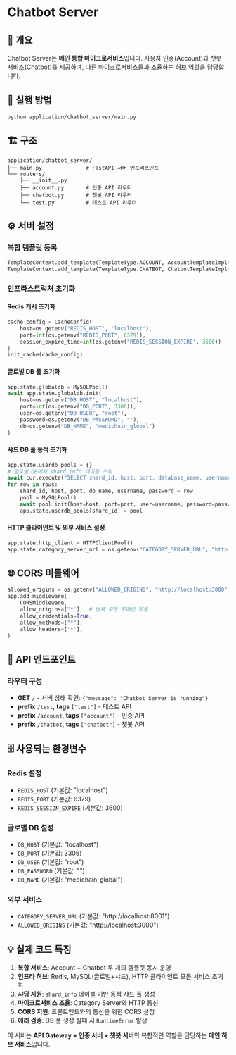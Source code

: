 # Chatbot Server

## 📌 개요
Chatbot Server는 **메인 통합 마이크로서비스**입니다. 사용자 인증(Account)과 챗봇 서비스(Chatbot)를 제공하며, 다른 마이크로서비스들과 조율하는 허브 역할을 담당합니다.

## 🚀 실행 방법
```bash
python application/chatbot_server/main.py
```

## 🏗️ 구조
```
application/chatbot_server/
├── main.py              # FastAPI 서버 엔트리포인트
└── routers/
    ├── __init__.py
    ├── account.py       # 인증 API 라우터
    ├── chatbot.py       # 챗봇 API 라우터
    └── test.py          # 테스트 API 라우터
```

## ⚙️ 서버 설정

### 복합 템플릿 등록
```python
TemplateContext.add_template(TemplateType.ACCOUNT, AccountTemplateImpl())
TemplateContext.add_template(TemplateType.CHATBOT, ChatbotTemplateImpl())
```

### 인프라스트럭처 초기화

#### Redis 캐시 초기화
```python
cache_config = CacheConfig(
    host=os.getenv("REDIS_HOST", "localhost"),
    port=int(os.getenv("REDIS_PORT", 6379)),
    session_expire_time=int(os.getenv("REDIS_SESSION_EXPIRE", 3600))
)
init_cache(cache_config)
```

#### 글로벌 DB 풀 초기화
```python
app.state.globaldb = MySQLPool()
await app.state.globaldb.init(
    host=os.getenv("DB_HOST", "localhost"),
    port=int(os.getenv("DB_PORT", 3306)),
    user=os.getenv("DB_USER", "root"),
    password=os.getenv("DB_PASSWORD", ""),
    db=os.getenv("DB_NAME", "medichain_global")
)
```

#### 샤드 DB 풀 동적 초기화
```python
app.state.userdb_pools = {}
# 글로벌 DB에서 shard_info 테이블 조회
await cur.execute("SELECT shard_id, host, port, database_name, username, password FROM shard_info WHERE is_active=1")
for row in rows:
    shard_id, host, port, db_name, username, password = row
    pool = MySQLPool()
    await pool.init(host=host, port=port, user=username, password=password, db=db_name)
    app.state.userdb_pools[shard_id] = pool
```

#### HTTP 클라이언트 및 외부 서비스 설정
```python
app.state.http_client = HTTPClientPool()
app.state.category_server_url = os.getenv("CATEGORY_SERVER_URL", "http://localhost:8001")
```

## 🌐 CORS 미들웨어
```python
allowed_origins = os.getenv("ALLOWED_ORIGINS", "http://localhost:3000").split(",")
app.add_middleware(
    CORSMiddleware,
    allow_origins=["*"],  # 현재 모든 도메인 허용
    allow_credentials=True,
    allow_methods=["*"],
    allow_headers=["*"],
)
```

## 🔗 API 엔드포인트

### 라우터 구성
- **GET** `/` - 서버 상태 확인: `{"message": "Chatbot Server is running"}`
- **prefix** `/test`, **tags** `["test"]` - 테스트 API
- **prefix** `/account`, **tags** `["account"]` - 인증 API
- **prefix** `/chatbot`, **tags** `["chatbot"]` - 챗봇 API

## 🗄️ 사용되는 환경변수

### Redis 설정
- `REDIS_HOST` (기본값: "localhost")
- `REDIS_PORT` (기본값: 6379)
- `REDIS_SESSION_EXPIRE` (기본값: 3600)

### 글로벌 DB 설정
- `DB_HOST` (기본값: "localhost")
- `DB_PORT` (기본값: 3306)
- `DB_USER` (기본값: "root")
- `DB_PASSWORD` (기본값: "")
- `DB_NAME` (기본값: "medichain_global")

### 외부 서비스
- `CATEGORY_SERVER_URL` (기본값: "http://localhost:8001")
- `ALLOWED_ORIGINS` (기본값: "http://localhost:3000")

## 💡 실제 코드 특징

1. **복합 서비스**: Account + Chatbot 두 개의 템플릿 동시 운영
2. **인프라 허브**: Redis, MySQL(글로벌+샤드), HTTP 클라이언트 모든 서비스 초기화
3. **샤딩 지원**: `shard_info` 테이블 기반 동적 샤드 풀 생성
4. **마이크로서비스 조율**: Category Server와 HTTP 통신
5. **CORS 지원**: 프론트엔드와의 통신을 위한 CORS 설정
6. **에러 검증**: DB 풀 생성 실패 시 `RuntimeError` 발생

이 서버는 **API Gateway + 인증 서버 + 챗봇 서버**의 복합적인 역할을 담당하는 **메인 허브 서비스**입니다.